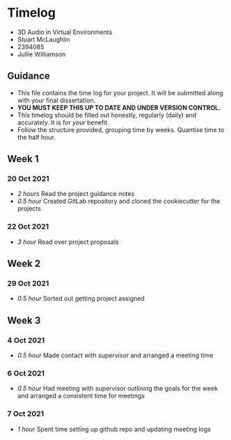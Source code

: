 # Timelog

* 3D Audio in Virtual Environments
* Stuart McLaughlin
* 2394085
* Jullie Williamson

## Guidance

* This file contains the time log for your project. It will be submitted along with your final dissertation.
* **YOU MUST KEEP THIS UP TO DATE AND UNDER VERSION CONTROL.**
* This timelog should be filled out honestly, regularly (daily) and accurately. It is for *your* benefit.
* Follow the structure provided, grouping time by weeks.  Quantise time to the half hour.

## Week 1

### 20 Oct 2021

* *2 hours* Read the project guidance notes
* *0.5 hour* Created GitLab repository and cloned the cookiecutter for the projects

### 22 Oct 2021
* *3 hour* Read over project proposals

## Week 2

### 29 Oct 2021

* *0.5 hour* Sorted out getting project assigned

## Week 3

### 4 Oct 2021
* *0.5 hour* Made contact with supervisor and arranged a meeting time

### 6 Oct 2021
* *0.5 hour* Had meeting with supervisor outlining the goals for the week and arranged a consistent time for meetings

### 7 Oct 2021
* *1 hour* Spent time setting up github repo and updating meeting logs
